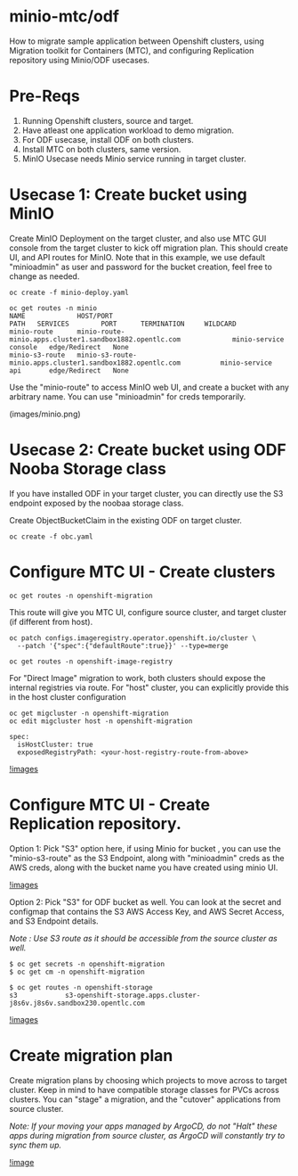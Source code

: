 # minio-mtc/odf
How to migrate sample application between Openshift clusters, using Migration toolkit for Containers (MTC), and configuring Replication repository using Minio/ODF usecases.

# Pre-Reqs
1. Running Openshift clusters, source and target.
2. Have atleast one application workload to demo migration.
3. For ODF usecase, install ODF on both clusters.
4. Install MTC on both clusters, same version.
5. MinIO Usecase needs Minio service running in target cluster.

# Usecase 1: Create bucket using MinIO 
Create MinIO Deployment on the target cluster, and also use MTC GUI console from the target cluster to kick off migration plan.
This should create UI, and API routes for MinIO. Note that in this example, we use default "minioadmin" as user and password for the bucket creation, feel free to change as needed.

```
oc create -f minio-deploy.yaml

oc get routes -n minio
NAME             HOST/PORT                                                    PATH   SERVICES        PORT      TERMINATION     WILDCARD
minio-route      minio-route-minio.apps.cluster1.sandbox1882.opentlc.com             minio-service   console   edge/Redirect   None
minio-s3-route   minio-s3-route-minio.apps.cluster1.sandbox1882.opentlc.com          minio-service   api       edge/Redirect   None

```
Use the "minio-route" to access MinIO web UI, and create a bucket with any arbitrary name. You can use "minioadmin" for creds temporarily.

(images/minio.png)


# Usecase 2: Create bucket using ODF Nooba Storage class
If you have installed ODF in your target cluster, you can directly use the S3 endpoint exposed by the noobaa storage class.

Create ObjectBucketClaim in the existing ODF on target cluster.
```
oc create -f obc.yaml
```


# Configure MTC UI -  Create clusters 

```
oc get routes -n openshift-migration
```
This route will give you MTC UI, configure source cluster, and target cluster (if different from host).

```
oc patch configs.imageregistry.operator.openshift.io/cluster \
  --patch '{"spec":{"defaultRoute":true}}' --type=merge

oc get routes -n openshift-image-registry

```
For "Direct Image" migration to work, both clusters should expose the internal registries via route.
For "host" cluster, you can explicitly provide this in the host cluster configuration 
```
oc get migcluster -n openshift-migration
oc edit migcluster host -n openshift-migration

```
```
spec:
  isHostCluster: true
  exposedRegistryPath: <your-host-registry-route-from-above>
```

[!images](images/mtc-clusters.png)

# Configure MTC UI - Create Replication repository.
Option 1: Pick "S3" option here, if using Minio for bucket , you can use the "minio-s3-route" as the S3 Endpoint, along with "minioadmin" creds as the AWS creds, along with the bucket name you have created using minio UI.

[!images](images/s3-minio-mtc.png)

Option 2: Pick "S3" for ODF bucket as well.
You can look at the secret and configmap that contains the S3 AWS Access Key, and AWS Secret Access, and S3 Endpoint details.

 _Note : Use S3 route as it should be accessible from the source cluster as well._

```
$ oc get secrets -n openshift-migration
$ oc get cm -n openshift-migration

$ oc get routes -n openshift-storage 
s3            s3-openshift-storage.apps.cluster-j8s6v.j8s6v.sandbox230.opentlc.com                   

```

[!images](images/s3-odf-mtc.png)


# Create migration plan 
Create migration plans by choosing which projects to move across to target cluster. Keep in mind to have compatible storage classes for  PVCs across clusters. 
You can "stage" a migration, and the "cutover" applications from source cluster.

_Note: If your moving your apps managed by ArgoCD, do not "Halt" these apps during migration from source cluster, as ArgoCD will constantly try to sync them up._

[!image](images/mtc-plans.png)
